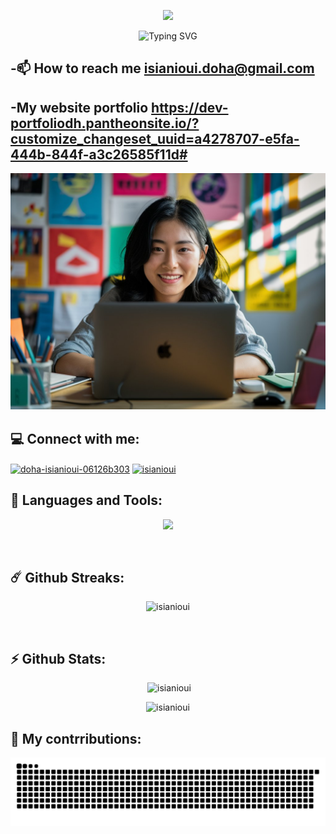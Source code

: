 
<p align="center"><img src="https://readme-typing-svg.herokuapp.com/?font=Righteous&size=35&center=true&vCenter=true&width=500&height=70&duration=4000&lines=Hi+There!+%F0%9F%91%8B;+I%27m+ISIANIOUI+Doha!;" /></p>
<p align="center"><img src="https://readme-typing-svg.herokuapp.com?font=Poetsen+one&pause=1000&color=8931F7&random=false&width=435&height=100&lines=A+passionate+developer+from+Morocco" alt="Typing SVG" /></p>




## -📫 How to reach me **isianioui.doha@gmail.com**
## -My website portfolio **https://dev-portfoliodh.pantheonsite.io/?customize_changeset_uuid=a4278707-e5fa-444b-844f-a3c26585f11d#**

<p align="center" margin="0"> 
    <img alt="coding" src="https://github.com/isianioui/isianioui/blob/main/IMG-20240525-WA0002.jpg" /> 
</p>



## 💻 Connect with me:
<p align="left">
<a href="https://linkedin.com/in/doha-isianioui-06126b303" target="blank"><img align="center" src="https://raw.githubusercontent.com/rahuldkjain/github-profile-readme-generator/master/src/images/icons/Social/linked-in-alt.svg" alt="doha-isianioui-06126b303" height="30" width="40" /></a>
<a href="https://instagram.com/isianioui" target="blank"><img align="center" src="https://raw.githubusercontent.com/rahuldkjain/github-profile-readme-generator/master/src/images/icons/Social/instagram.svg" alt="isianioui" height="30" width="40" /></a>
</p>

## 🎯 Languages and Tools:

<p align="center"> <img src="https://skillicons.dev/icons?i=c,cpp,java,laravel,js,nodejs,html,css,php,mysql,linux,github,git,vscode,windows,)](https://skillicons.dev)"/></p>

<br>

## ☄️ Github Streaks:
<p align="center" ><img src="https://github-readme-stats.vercel.app/api/top-langs?username=isianioui&show_icons=true&locale=en&layout=compact&theme=tokyonight" alt="isianioui" /></p>
<br>


## ⚡ Github Stats:
<p align="center">&nbsp;<img src="https://github-readme-stats.vercel.app/api?username=isianioui&show_icons=true&locale=en&theme=tokyonight" alt="isianioui" /></p>



<p align="center"><img  src="https://github-readme-streak-stats.herokuapp.com/?user=isianioui&theme=tokyonight" alt="isianioui" /></p>


## 🐍 My contrributions:
<p img align="center" ><img src="https://raw.githubusercontent.com/isianioui/isianioui/output/github-contribution-grid-snake-dark.svg?palette=github-dark" alt="Snake eating my contributions" /></p>



